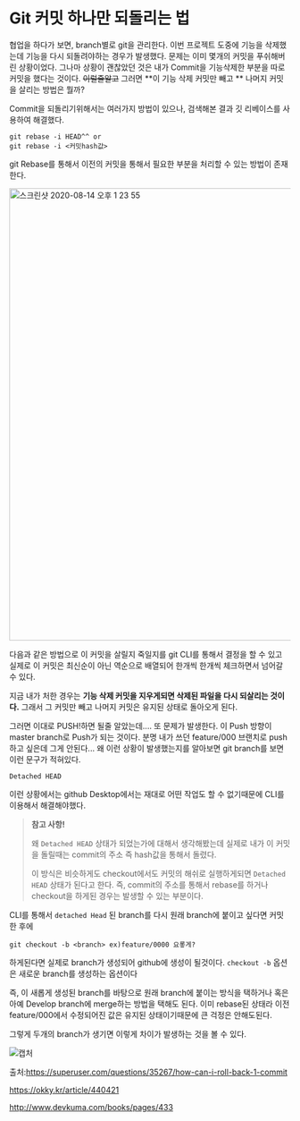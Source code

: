 # Git 커밋 하나만 되돌리는 법

협업을 하다가 보면, branch별로 git을 관리한다. 이번 프로젝트 도중에 기능을 삭제했는데 기능을 다시 되돌려야하는 경우가 발생했다. 문제는 이미 몇개의 커밋을 푸쉬해버린 상황이었다. 그나마 상황이 괜찮았던 것은 내가 Commit을 기능삭제한 부분을 따로 커밋을 했다는 것이다. ~~이럴줄알고~~ 그러면 **이 기능 삭제 커밋만 빼고 ** 나머지 커밋을 살리는 방법은 뭘까?

Commit을 되돌리기위해서는 여러가지 방법이 있으나,  검색해본 결과 깃 리베이스를 사용하여 해결했다.

```shell
git rebase -i HEAD^^ or
git rebase -i <커밋hash값>
```

git Rebase를 통해서 이전의 커밋을 통해서 필요한 부분을 처리할 수 있는 방법이 존재한다.

<img width="809" alt="스크린샷 2020-08-14 오후 1 23 55" src="https://user-images.githubusercontent.com/17822723/90216132-b5ed8b00-de38-11ea-8be3-529262446fc2.png">

다음과 같은 방법으로 이 커밋을 살릴지 죽일지를 git CLI를 통해서 결정을 할 수 있고 실제로 이 커밋은 최신순이 아닌 역순으로 배열되어 한개씩 한개씩 체크하면서 넘어갈 수 있다.

지금 내가 처한 경우는 **기능 삭제 커밋을 지우게되면 삭제된 파일을 다시 되살리는 것이다.**  그래서 그 커밋만 빼고 나머지 커밋은 유지된 상태로 돌아오게 된다.

그러면 이대로 PUSH!하면 될줄 알았는데.... 또 문제가 발생한다.  이 Push 방향이 master branch로 Push가 되는 것이다.  분명 내가 쓰던 feature/000 브랜치로 push하고 싶은데 그게 안된다...
왜 이런 상황이 발생했는지를 알아보면 git branch를 보면 이런 문구가 적혀있다.

`Detached HEAD` 

이런 상황에서는 github Desktop에서는 재대로 어떤 작업도 할 수 없기때문에 CLI를 이용해서 해결해야했다.



> **참고 사항!** 
>
> 왜 `Detached HEAD` 상태가 되었는가에 대해서 생각해봤는데 실제로 내가 이 커밋을 돌릴때는 commit의 주소 즉 hash값을 통해서 돌렸다.
>
> 이 방식은 비슷하게도 checkout에서도 커밋의 해쉬로 실행하게되면  `Detached HEAD` 상태가 된다고 한다. 즉, commit의 주소를 통해서 rebase를 하거나 checkout을 하게된 경우는 발생할 수 있는 부분이다.

CLI를 통해서 `detached Head` 된 branch를 다시 원래 branch에 붙이고 싶다면  커밋한 후에 

```shell
git checkout -b <branch> ex)feature/0000 요롷게?
```

하게된다면 실제로 branch가 생성되어 github에 생성이 될것이다. `checkout -b` 옵션은 새로운 branch를 생성하는 옵션이다 

즉, 이 새롭게 생성된 branch를 바탕으로 원래 branch에 붙이는 방식을 택하거나 혹은 아예  Develop branch에 merge하는 방법을 택해도 된다. 이미 rebase된 상태라 이전 feature/000에서 수정되어진 값은 유지된 상태이기때문에 큰 걱정은 안해도된다.

그렇게 두개의 branch가 생기면  이렇게 차이가 발생하는 것을 볼 수 있다.

![캡처](https://user-images.githubusercontent.com/17822723/90216128-b25a0400-de38-11ea-82fd-eb6431c217f4.jpg)





출처:https://superuser.com/questions/35267/how-can-i-roll-back-1-commit

https://okky.kr/article/440421

http://www.devkuma.com/books/pages/433


